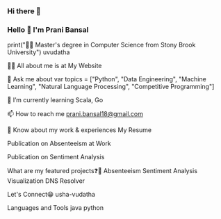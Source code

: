 ### Hi there 👋

<!--
**pranibansal/pranibansal** is a ✨ _special_ ✨ repository because its `README.md` (this file) appears on your GitHub profile.

Here are some ideas to get you started:

- 🔭 I’m currently working on ...
- 🌱 I’m currently learning ...
- 👯 I’m looking to collaborate on ...
- 🤔 I’m looking for help with ...
- 💬 Ask me about ...
- 📫 How to reach me: ...
- 😄 Pronouns: ...
- ⚡ Fun fact: ...
-->

### Hello  👋 I'm Prani Bansal
print("👩‍🎓 Master's degree in Computer Science from Stony Brook University")
uvudatha

👨‍💻 All about me is at My Website

💬 Ask me about var topics = ["Python", "Data Engineering", "Machine Learning", "Natural Language Processing", "Competitive Programming"]

🌱 I’m currently learning Scala, Go

📫 How to reach me prani.bansal18@gmail.com

📄 Know about my work & experiences My Resume

Publication on Absenteeism at Work

Publication on Sentiment Analysis

What are my featured projects❓🚀
Absenteeism Sentiment Analysis Visualization DNS Resolver

Let's Connect😁
usha-vudatha

Languages and Tools
java python
